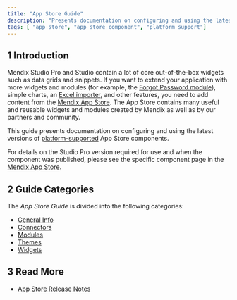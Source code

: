 ```yaml
---
title: "App Store Guide"
description: "Presents documentation on configuring and using the latest versions of platform-supported components."
tags: [ "app store", "app store component", "platform support"]
---
```


## 1 Introduction

Mendix Studio Pro and Studio contain a lot of core out-of-the-box widgets such as data grids and snippets. If you want to extend your application with more widgets and modules (for example, the [Forgot Password module](https://appstore.home.mendix.com/link/app/1296/)), simple charts, an [Excel importer](https://appstore.home.mendix.com/link/app/1296/), and other features, you need to add content from the [Mendix App Store](https://appstore.home.mendix.com/). The App Store contains many useful and reusable widgets and modules created by Mendix as well as by our partners and community.

This guide presents documentation on configuring and using the latest versions of [platform-supported](/appstore/general/app-store-content-support#category) App Store components.

For details on the Studio Pro version required for use and when the component was published, please see the specific component page in the [Mendix App Store](https://appstore.home.mendix.com/).

## 2 Guide Categories

The *App Store Guide* is divided into the following categories:

* [General Info](general/index)
* [Connectors](connectors/index)
* [Modules](modules/index)
* [Themes](themes/index)
* [Widgets](widgets/index)

## 3 Read More

* [App Store Release Notes](/releasenotes/app-store/)
